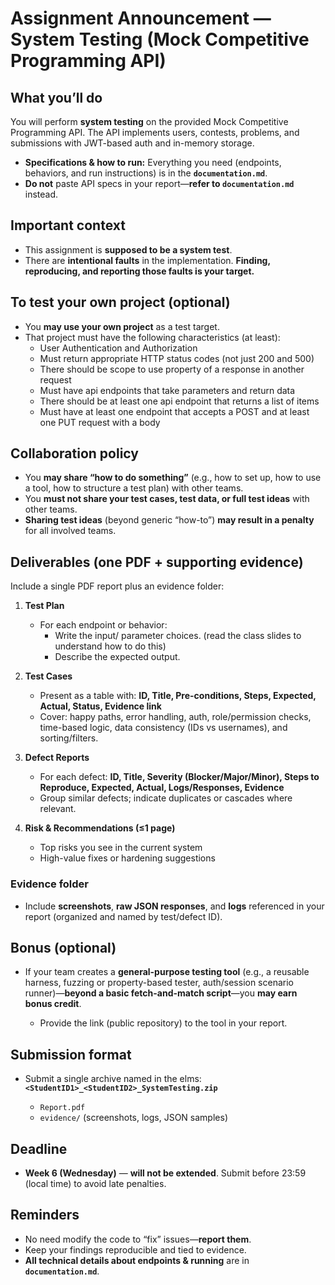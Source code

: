 # Assignment Announcement — System Testing (Mock Competitive Programming API)

## What you’ll do

You will perform **system testing** on the provided Mock Competitive Programming API. The API implements users, contests, problems, and submissions with JWT-based auth and in-memory storage.

* **Specifications & how to run:** Everything you need (endpoints, behaviors, and run instructions) is in the  **`documentation.md`**.
* **Do not** paste API specs in your report—**refer to `documentation.md`** instead.

## Important context

* This assignment is **supposed to be a system test**.
* There are **intentional faults** in the implementation.
  **Finding, reproducing, and reporting those faults is your target.**

## To test your own project (optional)

* You **may use your own project** as a test target.
* That project must have the following characteristics (at least):
  * User Authentication and Authorization
  * Must return appropriate HTTP status codes (not just 200 and 500)
  * There should be scope to use property of a response in another request
  * Must have api endpoints that take parameters and return data
  * There should be at least one api endpoint that returns a list of items
  * Must have at least one endpoint that accepts a POST and at least one PUT request with a body

## Collaboration policy

* You **may share “how to do something”** (e.g., how to set up, how to use a tool, how to structure a test plan) with other teams.
* You **must not share your test cases, test data, or full test ideas** with other teams.
* **Sharing test ideas** (beyond generic “how-to”) **may result in a penalty** for all involved teams.

## Deliverables (one PDF + supporting evidence)

Include a single PDF report plus an evidence folder:

1. **Test Plan**

   * For each endpoint or behavior:
        - Write the input/ parameter choices. (read the class slides to understand how to do this)
        - Describe the expected output.

2. **Test Cases**

   * Present as a table with: **ID, Title, Pre-conditions, Steps, Expected, Actual, Status, Evidence link**
   * Cover: happy paths, error handling, auth, role/permission checks, time-based logic, data consistency (IDs vs usernames), and sorting/filters.

3. **Defect Reports**

   * For each defect: **ID, Title, Severity (Blocker/Major/Minor), Steps to Reproduce, Expected, Actual, Logs/Responses, Evidence**
   * Group similar defects; indicate duplicates or cascades where relevant.

4. **Risk & Recommendations (≤1 page)**

   * Top risks you see in the current system
   * High-value fixes or hardening suggestions

### Evidence folder

* Include **screenshots**, **raw JSON responses**, and **logs** referenced in your report (organized and named by test/defect ID).

## Bonus (optional)

* If your team creates a **general-purpose testing tool** (e.g., a reusable harness, fuzzing or property-based tester, auth/session scenario runner)—**beyond a basic fetch-and-match script**—you **may earn bonus credit**.

  * Provide the link (public repository) to the tool in your report.

## Submission format

* Submit a single archive named in the elms: **`<StudentID1>_<StudentID2>_SystemTesting.zip`**

  * `Report.pdf`
  * `evidence/` (screenshots, logs, JSON samples)


## Deadline

* **Week 6 (Wednesday)** — **will not be extended**.
  Submit before 23:59 (local time) to avoid late penalties.

## Reminders

* No need modify the code to “fix” issues—**report them**.
* Keep your findings reproducible and tied to evidence.
* **All technical details about endpoints & running** are in **`documentation.md`**.
